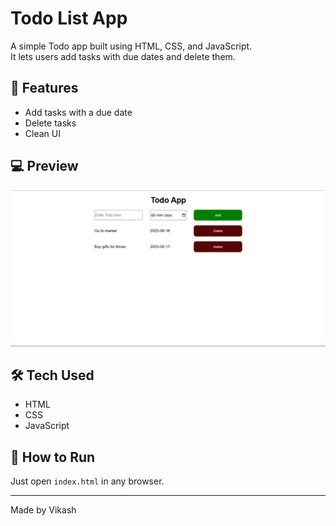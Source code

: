 # Todo List App

A simple Todo app built using HTML, CSS, and JavaScript.  
It lets users add tasks with due dates and delete them.

## 🔧 Features
- Add tasks with a due date
- Delete tasks
- Clean UI

## 💻 Preview
![Todo List Preview](todolist.png) 

## 🛠 Tech Used
- HTML
- CSS
- JavaScript

## 🚀 How to Run
Just open `index.html` in any browser.

---

Made by Vikash
